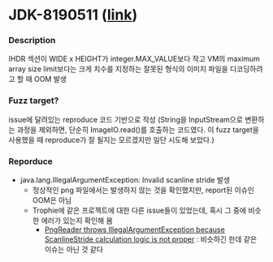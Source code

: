 # JDK-8190511 ([link](https://bugs.openjdk.org/browse/JDK-8190511))

### Description
IHDR 섹션이 WIDE x HEIGHT가 integer.MAX_VALUE보다 작고 VM의 maximum array size limit보다는 크게 치수를 지정하는 잘못된 형식의 이미지 파일을 디코딩하려고 할 때 OOM 발생

### Fuzz target?
issue에 달려있는 reproduce 코드 기반으로 작성 (String을 InputStream으로 변환하는 과정을 제외하면, 단순히 ImageIO.read()를 호출하는 코드였다. 이 fuzz target을 사용했을 때 reproduce가 잘 될지는 모르겠지만 일단 시도해 보았다.)

### Reporduce
* java.lang.IllegalArgumentException: Invalid scanline stride 발생
  * 정상적인 png 파일에서는 발생하지 않는 것을 확인했지만, report된 이슈인 OOM은 아님
  * Trophie에 같은 프로젝트에 대한 다른 issue들이 있었는데, 혹시 그 중에 비슷한 에러가 있는지 확인해 봄
    * [PngReader throws IllegalArgumentException because ScanlineStride calculation logic is not proper](https://bugs.openjdk.org/browse/JDK-8191174) : 비슷하긴 한데 같은 이슈는 아닌 것 같다